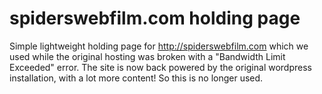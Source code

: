 # spiderswebfilm.com holding page
Simple lightweight holding page for http://spiderswebfilm.com which we used while the original hosting was broken with a "Bandwidth Limit Exceeded" error. The site is now back powered by the original wordpress installation, with a lot more content! So this is no longer used.

